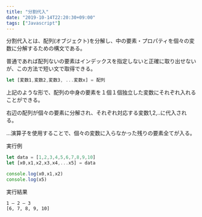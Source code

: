 ```yaml
---
title: "分割代入"
date: "2019-10-14T22:20:30+09:00"
tags: ["Javascript"]
---
```


分割代入とは、配列(オブジェクト)を分解し、中の要素・プロパティを個々の変数に分解するための構文である。

普通であれば配列ないの要素はインデックスを指定しないと正確に取り出せないが、この方法で短い文で取得できる。

<div class="note_content_by_programming_language" id="note_content_Javascript">

```javascript
let [変数1,変数2,変数3, ...変数x] = 配列
```

上記のような形で、配列の中身の要素を１個１個独立した変数にそれぞれ入れることができる。

右辺の配列が個々の要素に分解され、それぞれ対応する変数1,2,..に代入される。

...演算子を使用することで、個々の変数に入らなかった残りの要素全てが入る。

実行例

```javascript
let data = [1,2,3,4,5,6,7,8,9,10]
let [x0,x1,x2,x3,x4,...x5] = data

console.log(x0,x1,x2)
console.log(x5)
```

実行結果

```
1 – 2 – 3
[6, 7, 8, 9, 10]
```

</div>

